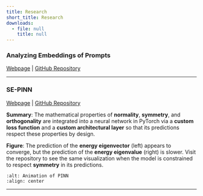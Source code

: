 ```yaml
---
title: Research
short_title: Research
downloads:
  - file: null
    title: null
---
```


### Analyzing Embeddings of Prompts

[Webpage](sepinn) | [GitHub Repository](https://github.com/Tiger-Du/SE-PINN)

---

<!-- ### [SE-PINN](sepinn) -->

### SE-PINN

[Webpage](sepinn) | [GitHub Repository](https://github.com/Tiger-Du/SE-PINN)

__Summary__: The mathematical properties of __normality__, __symmetry__, and __orthogonality__ are integrated into a neural network in PyTorch via a __custom loss function__ and a __custom architectural layer__ so that its predictions respect these properties by design.

__Figure__: The prediction of the __energy eigenvector__ (left) appears to converge, but the prediction of the __energy eigenvalue__ (right) is slower. Visit the repository to see the same visualization when the model is constrained to respect __symmetry__ in its predictions.

```{image} ./images/no_enforcement_of_symmetry.gif
:alt: Animation of PINN
:align: center
```

---
